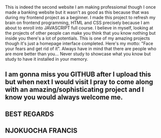 This is indeed the second website I am making professiomal though I once made a banking website but it wasn't as good as this because that was during my frontend project as a beginner. I made this project to refresh my brain on frontend programming, HTML and CSS precisely because I am about to enroll into JAVASCRIPT full course. I believe in myself, looking at the projects of other people can make you think that you know nothing but inside you there's a lot of potentials. This is one of my amazing projects though it's just a homepage interface completed.
Here's my motto: "Face your fears and get rid of it".
Always have in mind that there are people who are more better than you...
Never study to showcase what you know but study to have it installed in your memory.
## I am gonna miss you GITHUB after I upload this but when next I would visit I pray to come along with an amazing/sophisticating project and I know you would always welcome me. ##

## BEST REGARDS ##
## NJOKUOCHA FRANCIS ##
